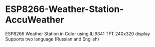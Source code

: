 # ESP8266-Weather-Station-AccuWeather
ESP8266 Weather Station in Color using ILI9341 TFT 240x320 display
Supports two language (Russian and English)
